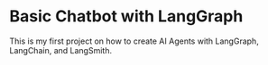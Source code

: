 # Basic Chatbot with LangGraph

This is my first project on how to create AI Agents with LangGraph, LangChain, and LangSmith.
